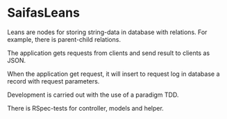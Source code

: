 SaifasLeans
============

Leans are nodes for storing string-data in database with relations.
For example, there is parent-child relations.

The application gets requests from clients and send result to clients as JSON.

When the application get request, it will insert to request log in database a record with request parameters.

Development is carried out with the use of a paradigm TDD.

There is RSpec-tests for controller, models and helper.